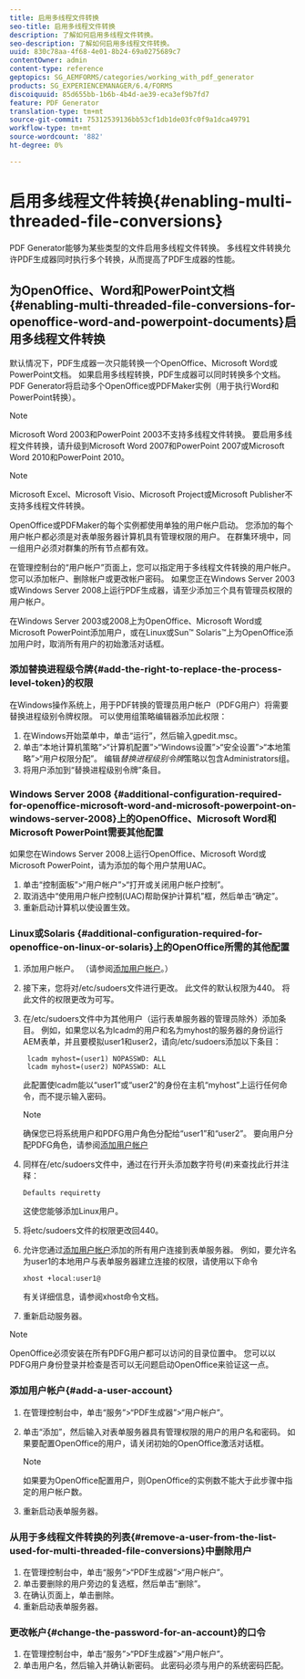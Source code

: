 ```yaml
---
title: 启用多线程文件转换
seo-title: 启用多线程文件转换
description: 了解如何启用多线程文件转换。
seo-description: 了解如何启用多线程文件转换。
uuid: 830c78aa-4f68-4e01-8b24-69a0275689c7
contentOwner: admin
content-type: reference
geptopics: SG_AEMFORMS/categories/working_with_pdf_generator
products: SG_EXPERIENCEMANAGER/6.4/FORMS
discoiquuid: 85d655bb-1b6b-4b4d-ae39-eca3ef9b7fd7
feature: PDF Generator
translation-type: tm+mt
source-git-commit: 75312539136bb53cf1db1de03fc0f9a1dca49791
workflow-type: tm+mt
source-wordcount: '882'
ht-degree: 0%

---
```



# 启用多线程文件转换{#enabling-multi-threaded-file-conversions}

PDF Generator能够为某些类型的文件启用多线程文件转换。 多线程文件转换允许PDF生成器同时执行多个转换，从而提高了PDF生成器的性能。

## 为OpenOffice、Word和PowerPoint文档{#enabling-multi-threaded-file-conversions-for-openoffice-word-and-powerpoint-documents}启用多线程文件转换

默认情况下，PDF生成器一次只能转换一个OpenOffice、Microsoft Word或PowerPoint文档。 如果启用多线程转换，PDF生成器可以同时转换多个文档。 PDF Generator将启动多个OpenOffice或PDFMaker实例（用于执行Word和PowerPoint转换）。

>[!NOTE]
>
>Microsoft Word 2003和PowerPoint 2003不支持多线程文件转换。 要启用多线程文件转换，请升级到Microsoft Word 2007和PowerPoint 2007或Microsoft Word 2010和PowerPoint 2010。

>[!NOTE]
>
>Microsoft Excel、Microsoft Visio、Microsoft Project或Microsoft Publisher不支持多线程文件转换。

OpenOffice或PDFMaker的每个实例都使用单独的用户帐户启动。 您添加的每个用户帐户都必须是对表单服务器计算机具有管理权限的用户。 在群集环境中，同一组用户必须对群集的所有节点都有效。

在管理控制台的“用户帐户”页面上，您可以指定用于多线程文件转换的用户帐户。 您可以添加帐户、删除帐户或更改帐户密码。 如果您正在Windows Server 2003或Windows Server 2008上运行PDF生成器，请至少添加三个具有管理员权限的用户帐户。

在Windows Server 2003或2008上为OpenOffice、Microsoft Word或Microsoft PowerPoint添加用户，或在Linux或Sun™ Solaris™上为OpenOffice添加用户时，取消所有用户的初始激活对话框。

### 添加替换进程级令牌{#add-the-right-to-replace-the-process-level-token}的权限

在Windows操作系统上，用于PDF转换的管理员用户帐户（PDFG用户）将需要替换进程级别令牌权限。 可以使用组策略编辑器添加此权限：

1. 在Windows开始菜单中，单击“运行”，然后输入gpedit.msc。
1. 单击“本地计算机策略”>“计算机配置”>“Windows设置”>“安全设置”>“本地策略”>“用户权限分配”。 编辑&#x200B;*替换进程级别令牌*&#x200B;策略以包含Administrators组。
1. 将用户添加到“替换进程级别令牌”条目。

### Windows Server 2008 {#additional-configuration-required-for-openoffice-microsoft-word-and-microsoft-powerpoint-on-windows-server-2008}上的OpenOffice、Microsoft Word和Microsoft PowerPoint需要其他配置

如果您在Windows Server 2008上运行OpenOffice、Microsoft Word或Microsoft PowerPoint，请为添加的每个用户禁用UAC。

1. 单击“控制面板”>“用户帐户”>“打开或关闭用户帐户控制”。
1. 取消选中“使用用户帐户控制(UAC)帮助保护计算机”框，然后单击“确定”。
1. 重新启动计算机以使设置生效。

### Linux或Solaris {#additional-configuration-required-for-openoffice-on-linux-or-solaris}上的OpenOffice所需的其他配置

1. 添加用户帐户。 （请参阅[添加用户帐户](enabling-multi-threaded-file-conversions.md#add-a-user-account)。）
1. 接下来，您将对/etc/sudoers文件进行更改。 此文件的默认权限为440。 将此文件的权限更改为可写。
1. 在/etc/sudoers文件中为其他用户（运行表单服务器的管理员除外）添加条目。 例如，如果您以名为lcadm的用户和名为myhost的服务器的身份运行AEM表单，并且要模拟user1和user2，请向/etc/sudoers添加以下条目：

   ```as3
    lcadm myhost=(user1) NOPASSWD: ALL 
    lcadm myhost=(user2) NOPASSWD: ALL
   ```

   此配置使lcadm能以“user1”或“user2”的身份在主机“myhost”上运行任何命令，而不提示输入密码。

   >[!NOTE]
   >
   >确保您已将系统用户和PDFG用户角色分配给“user1”和“user2”。 要向用户分配PDFG角色，请参阅[添加用户帐户](enabling-multi-threaded-file-conversions.md#add-a-user-account)

1. 同样在/etc/sudoers文件中，通过在行开头添加数字符号(#)来查找此行并注释：

   ```as3
   Defaults requiretty
   ```

   这使您能够添加Linux用户。

1. 将etc/sudoers文件的权限更改回440。
1. 允许您通过[添加用户帐户](enabling-multi-threaded-file-conversions.md#add-a-user-account)添加的所有用户连接到表单服务器。 例如，要允许名为user1的本地用户与表单服务器建立连接的权限，请使用以下命令

   `xhost +local:user1@`

   有关详细信息，请参阅xhost命令文档。

1. 重新启动服务器。

>[!NOTE]
>
>OpenOffice必须安装在所有PDFG用户都可以访问的目录位置中。 您可以以PDFG用户身份登录并检查是否可以无问题启动OpenOffice来验证这一点。

### 添加用户帐户{#add-a-user-account}

1. 在管理控制台中，单击“服务”>“PDF生成器”>“用户帐户”。
1. 单击“添加”，然后输入对表单服务器具有管理权限的用户的用户名和密码。 如果要配置OpenOffice的用户，请关闭初始的OpenOffice激活对话框。

   >[!NOTE]
   >
   >如果要为OpenOffice配置用户，则OpenOffice的实例数不能大于此步骤中指定的用户帐户数。

1. 重新启动表单服务器。

### 从用于多线程文件转换的列表{#remove-a-user-from-the-list-used-for-multi-threaded-file-conversions}中删除用户

1. 在管理控制台中，单击“服务”>“PDF生成器”>“用户帐户”。
1. 单击要删除的用户旁边的复选框，然后单击“删除”。
1. 在确认页面上，单击删除。
1. 重新启动表单服务器。

### 更改帐户{#change-the-password-for-an-account}的口令

1. 在管理控制台中，单击“服务”>“PDF生成器”>“用户帐户”。
1. 单击用户名，然后输入并确认新密码。 此密码必须与用户的系统密码匹配。

